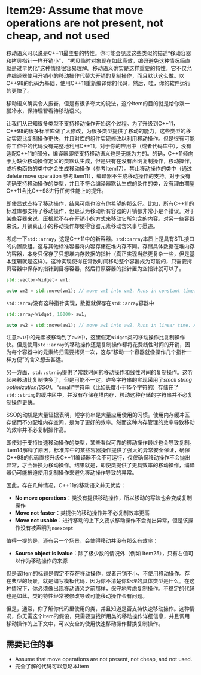 # Item29: Assume that move operations are not present, not cheap, and not used

移动语义可以说是C++11最主要的特性。你可能会见过这些类似的描述“移动容器和拷贝指针一样开销小”， “拷贝临时对象现在如此高效，编码避免这种情况简直就是过早优化”这种情绪很容易理解。移动语义确实是这样重要的特性。它不仅允许编译器使用开销小的移动操作代替大开销的复制操作，而且默认这么做。以C++98的代码为基础，使用C++11重新编译你的代码，然后，哇，你的软件运行的更快了。

移动语义确实令人振奋，但是有很多夸大的说法，这个Item的目的就是给你泼一瓢冷水，保持理智看待移动语义。

让我们从已知很多类型不支持移动操作开始这个过程。为了升级到C++11，C++98的很多标准库做了大修改，为很多类型提供了移动的能力，这些类型的移动实现比复制操作更快，并且对库的组件实现修改以利用移动操作。但是很有可能你工作中的代码没有完整地利用C++11。对于你的应用中（或者代码库中），没有适配C++11的部分，编译器即使支持移动语义也是无能为力的。的确，C++11倾向于为缺少移动操作定义的类默认生成，但是只有在没有声明复制操作，移动操作，或析构函数的类中才会生成移动操作（参考Item17）。禁止移动操作的类中（通过delete move operation 参考Item11），编译器不生成移动操作的支持。对于没有明确支持移动操作的类型，并且不符合编译器默认生成的条件的类，没有理由期望C++11会比C++98进行任何性能上的提升。

即使显式支持了移动操作，结果可能也没有你希望的那么好。比如，所有C++11的标准库都支持了移动操作，但是认为移动所有容器的开销都非常小是个错误。对于某些容器来说，压根就不存在开销小的方式来移动它所包含的内容。对另一些容器来说，开销真正小的移动操作却使得容器元素移动含义事与愿违。

考虑一下`std::array`，这是C++11中的新容器。`std::array`本质上是具有STL接口的内置数组。这与其他标准容器将内容存储在堆内存不同。存储具体数据在堆内存的容器，本身只保存了只想堆内存数据的指针（真正实现当然更复杂一些，但是基本逻辑就是这样）。这种实现使得在常数时间移动整个容器成为可能的，只需要拷贝容器中保存的指针到目标容器，然后将原容器的指针置为空指针就可以了。

```cpp
std::vector<Widget> vm1;

auto vm2 = std::move(vm1); // move vm1 into vm2. Runs in constant time. Only ptrs in vm1 and vm2 are modified
```

`std::array`没有这种指针实现，数据就保存在`std::array`容器中

```cpp
std::array<Widget, 10000> aw1;

auto aw2 = std::move(aw1); // move aw1 into aw2. Runs in linear time. All elements in aw1 are moved into aw2.
```

注意`aw1`中的元素被移动到了`aw2`中，这里假定`Widget`类的移动操作比复制操作快。但是使用`std::array`的移动操作还是复制操作都将花费线性时间的开销，因为每个容器中的元素终归需要拷贝一次，这与“移动一个容器就像操作几个指针一样方便”的含义想去甚远。

另一方面，`std::strnig`提供了常数时间的移动操作和线性时间的复制操作。这听起来移动比复制快多了，但是可能不一定。许多字符串的实现采用了*small string optimization(SSO)*。"small"字符串（比如长度小于15个字符的）存储在了`std::string`的缓冲区中，并没有存储在堆内存，移动这种存储的字符串并不必复制操作更快。

SSO的动机是大量证据表明，短字符串是大量应用使用的习惯。使用内存缓冲区存储而不分配堆内存空间，是为了更好的效率。然而这种内存管理的效率导致移动的效率并不必复制操作高。

即使对于支持快速移动操作的类型，某些看似可靠的移动操作最终也会导致复制。Item14解释了原因，标准库中的某些容器操作提供了强大的异常安全保证，确保C++98的代码直接升级C++11编译器不会不可运行，仅仅确保移动操作不会抛出异常，才会替换为移动操作。结果就是，即使类提供了更具效率的移动操作，编译器仍可能被迫使用复制操作来避免移动操作导致的异常。

因此，存在几种情况，C++11的移动语义并无优势：

- **No move operations**：类没有提供移动操作，所以移动的写法也会变成复制操作
- **Move not faster**：类提供的移动操作并不必复制效率更高
- **Move not usable**：进行移动的上下文要求移动操作不会抛出异常，但是该操作没有被声明为`noexcept`

值得一提的是，还有另一个场景，会使得移动并没有那么有效率：

- **Source object is lvalue**：除了极少数的情况外（例如 Item25），只有右值可以作为移动操作的来源

但是该Item的标题是假定不存在移动操作，或者开销不小，不使用移动操作。存在典型的场景，就是编写模板代码，因为你不清楚你处理的具体类型是什么。在这种情况下，你必须像出现移动语义之前那样，保守地考虑复制操作。不稳定的代码也是如此，类的特性经常被修改导致可能移动操作会有问题。

但是，通常，你了解你代码里使用的类，并且知道是否支持快速移动操作。这种情况，你无需这个Item的假设，只需要查找所用类的移动操作详细信息，并且调用移动操作的上下文中，可以安全的使用快速移动操作替换复制操作。



## 需要记住的事

- Assume that move operations are not present, not cheap, and not used.
- 完全了解的代码可以忽略本Item